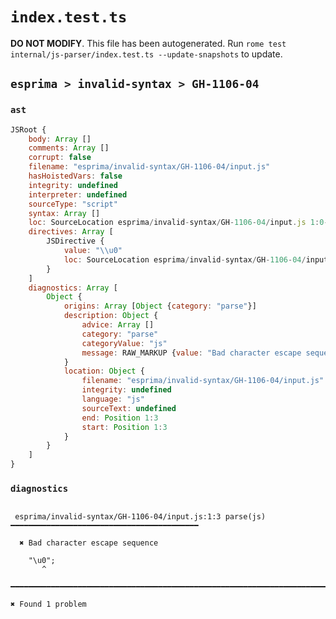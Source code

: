 # `index.test.ts`

**DO NOT MODIFY**. This file has been autogenerated. Run `rome test internal/js-parser/index.test.ts --update-snapshots` to update.

## `esprima > invalid-syntax > GH-1106-04`

### `ast`

```javascript
JSRoot {
	body: Array []
	comments: Array []
	corrupt: false
	filename: "esprima/invalid-syntax/GH-1106-04/input.js"
	hasHoistedVars: false
	integrity: undefined
	interpreter: undefined
	sourceType: "script"
	syntax: Array []
	loc: SourceLocation esprima/invalid-syntax/GH-1106-04/input.js 1:0-2:0
	directives: Array [
		JSDirective {
			value: "\\u0"
			loc: SourceLocation esprima/invalid-syntax/GH-1106-04/input.js 1:0-1:6
		}
	]
	diagnostics: Array [
		Object {
			origins: Array [Object {category: "parse"}]
			description: Object {
				advice: Array []
				category: "parse"
				categoryValue: "js"
				message: RAW_MARKUP {value: "Bad character escape sequence"}
			}
			location: Object {
				filename: "esprima/invalid-syntax/GH-1106-04/input.js"
				integrity: undefined
				language: "js"
				sourceText: undefined
				end: Position 1:3
				start: Position 1:3
			}
		}
	]
}
```

### `diagnostics`

```

 esprima/invalid-syntax/GH-1106-04/input.js:1:3 parse(js) ━━━━━━━━━━━━━━━━━━━━━━━━━━━━━━━━━━━━━━━━━━

  ✖ Bad character escape sequence

    "\u0";
       ^

━━━━━━━━━━━━━━━━━━━━━━━━━━━━━━━━━━━━━━━━━━━━━━━━━━━━━━━━━━━━━━━━━━━━━━━━━━━━━━━━━━━━━━━━━━━━━━━━━━━━

✖ Found 1 problem

```

